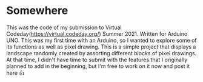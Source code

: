 # Somewhere
This was the code of my submission to Virtual Codeday(https://virtual.codeday.org/) Summer 2021. Written for Arduino UNO. This was my first time with an Arduino, so I wanted to explore some of its functions as well as pixel drawing. This is a simple project that displays a landscape randomly created by assorting different blocks of pixel drawings. At that time, I didn't have time to submit with the features that I originally planned to add in the beginning, but I'm free to work on it now and post it here 👍

